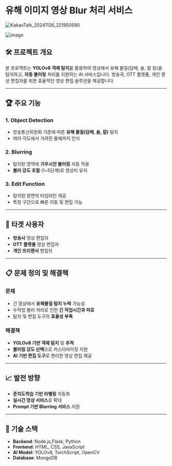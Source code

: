 # 유해 이미지 영상 Blur 처리 서비스

![KakaoTalk_20241126_221950590](https://github.com/user-attachments/assets/a08610a2-4e55-4996-8470-128a3a5465ac)


![image](https://github.com/user-attachments/assets/e9fddfcb-dca4-4c40-bf6e-3aaaafffef70)


## 🛠 프로젝트 개요
본 프로젝트는 **YOLOv8 객체 탐지**를 활용하여 영상에서 유해 물질(담배, 술, 칼 등)을 탐지하고, **자동 블러링** 처리를 지원하는 AI 서비스입니다. 방송국, OTT 플랫폼, 개인 영상 편집자를 위한 효율적인 영상 편집 솔루션을 제공합니다.

---

## 🏆 주요 기능
### 1. **Object Detection**
- 방송통신위원회 기준에 따른 **유해 물질(담배, 술, 칼)** 탐지
- 여러 각도에서 가려진 물체까지 인식

### 2. **Blurring**
- 탐지된 영역에 **가우시안 블러링** 자동 적용
- **블러 강도 조절** (1~5단계)로 영상미 유지

### 3. **Edit Function**
- 탐지된 장면의 타임라인 제공
- 특정 구간으로 빠른 이동 및 편집 가능

---

## 🎯 타겟 사용자
- **방송사** 영상 편집자
- **OTT 플랫폼** 영상 편집자
- **개인 프리랜서** 편집자

---

## 📋 문제 정의 및 해결책
### 문제
- 긴 영상에서 **유해물질 탐지 누락** 가능성
- 수작업 블러 처리로 인한 **긴 작업시간과 피로**
- 탐지 및 편집 도구의 **효율성 부족**

### 해결책
- **YOLOv8 기반 객체 탐지** 및 **추적**
- **블러링 강도 선택**으로 커스터마이징 지원
- **AI 기반 편집 도구**로 편리한 영상 편집 제공

---

## 📈 발전 방향
- **준지도학습 기반 라벨링** 자동화
- **실시간 영상 서비스**로 확대
- **Prompt 기반 Blurring 서비스** 지원

---

## 🔧 기술 스택
- **Backend**: Node.js,Flask, Python 
- **Frontend**: HTML, CSS, JavaScript
- **AI Model**: YOLOv8, TorchScript, OpenCV
- **Database**: MongoDB
